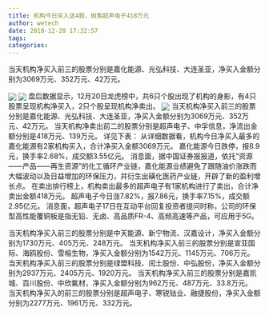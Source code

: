 ```yaml
---
title: 机构今日买入这4股，抛售超声电子418万元
author: wetech
date: 2018-12-20 17:32:57
tags: 
categories: 
---
```

当天机构净买入前三的股票分别是嘉化能源、光弘科技、大连圣亚，净买入金额分别为3069万元、352万元、42万元。
<!-- more -->
<img align="center" border="0" src="https://imgcdn.yicai.com/uppics/images/2018/12/c0411b60a0f1e26a31fac9b45d483d90.jpg" />
<img align="center" border="0" src="https://imgcdn.yicai.com/uppics/images/2018/12/de3c29e3542ca200402abdde496b6a2e.jpg" />
盘后数据显示，12月20日龙虎榜中，共6只个股出现了机构的身影，有4只股票呈现机构净买入，2只个股呈现机构净卖出。
<img align="center" border="0" src="https://imgcdn.yicai.com/uppics/images/2018/12/fb7b0ff07a62839e8db04de755a8d1f5.jpg" />
当天机构净买入前三的股票分别是嘉化能源、光弘科技、大连圣亚，净买入金额分别为3069万元、352万元、42万元。
当天机构净卖出前二的股票分别是超声电子、中孚信息，净流出金额分别是418万元、139万元。
详见下表：
从详细数据看，机构今日净买入最多的嘉化能源有2家机构买入，合计净买入金额3069万元。
嘉化能源今日跌停，报8.9元，换手率2.68%，成交额3.55亿元。
消息面，据中国证券报报道，依托“资源——产品——再生资源”的化工循环产业链，嘉化能源业绩避免了跟随油价涨跌而大幅波动以及日益增加的环保压力，并衍生出磺化医药产业链，开辟了新的盈利增长点。
在卖出排行榜上，机构卖出最多的超声电子有1家机构进行了卖出，合计净卖出金额418万元。
超声电子今日涨7.82%，报7.86元，换手率7.15%，成交额2.95亿元。
消息面，超声电子17日在互动平台回复投资者提问时称，公司的环保型高性能覆铜板是指无铅、无卤、高品质FR-4、高频高速等产品，可应用于5G。 
 
 
当天机构净买入前三的股票分别是中天能源、新宁物流、汉嘉设计，净买入金额分别为1730万元、405万元、248万元。
当天机构净买入前三的股票分别是宣亚国际、海鸥股份、雪榕生物，净买入金额分别为1542万元、1145万元、706万元。
当天机构净买入前三的股票分别是绿盟科技、闰土股份、中弘股份，净买入金额分别为2937万元、2405万元、1920万元。
当天机构净买入前三的股票分别是嘉凯城、百川股份、中欣氟材，净买入金额分别为962万元、487万元、33.8万元。
当天机构净买入的前三的股票分别是超声电子、寒锐钴业、融捷股份，净买入金额分别为2277万元、1961万元、332万元。
